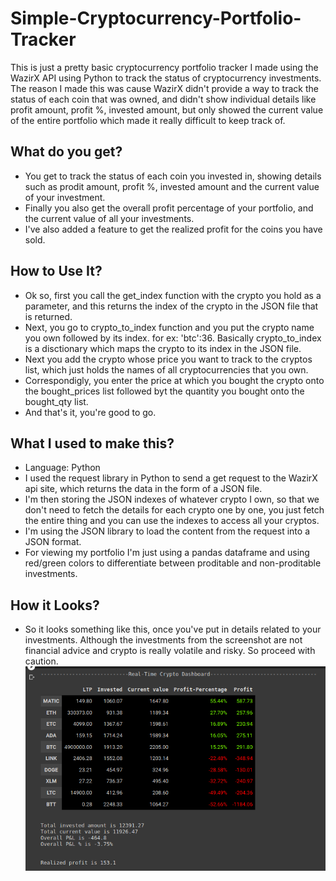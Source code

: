 # Simple-Cryptocurrency-Portfolio-Tracker
This is just a pretty basic cryptocurrency portfolio tracker I made using the WazirX API using Python to track the status of cryptocurrency investments. The reason I made this was cause WazirX didn't provide a way to track the status of each coin that was owned, and didn't show individual details like profit amount, profit %, invested amount, but only showed the current value of the entire portfolio which made it really difficult to keep track of. 

## What do you get?
- You get to track the status of each coin you invested in, showing details such as prodit amount, profit %, invested amount and the current value of your investment. 
- Finally you also get the overall profit percentage of your portfolio, and the current value of all your investments. 
- I've also added a feature to get the realized profit for the coins you have sold. 

## How to Use It?
- Ok so, first you call the get_index function with the crypto you hold as a parameter, and this returns the index of the crypto in the JSON file that is returned. 
- Next, you go to crypto_to_index function and you put the crypto name you own followed by its index. for ex: 'btc':36. Basically crypto_to_index is a disctionary which maps the crypto to its index in the JSON file. 
- Next you add the crypto whose price you want to track to the cryptos list, which just holds the names of all cryptocurrencies that you own. 
- Correspondigly, you enter the price at which you bought the crypto onto the bought_prices list followed byt the quantity you bought onto the bought_qty list. 
- And that's it, you're good to go. 

## What I used to make this?
- Language: Python
- I used the request library in Python to send a get request to the WazirX api site, which returns the data in the form of a JSON file. 
- I'm then storing the JSON indexes of whatever crypto I own, so that we don't need to fetch the details for each crypto one by one, you just fetch the entire thing and you can use the indexes to access all your cryptos. 
- I'm using the JSON library to load the content from the request into a JSON format. 
- For viewing my portfolio I'm just using a pandas dataframe and using red/green colors to differentiate between proditable and non-proditable investments. 

## How it Looks?
- So it looks something like this, once you've put in details related to your investments. Although the investments from the screenshot are not financial advice and crypto is really volatile and risky. So proceed with caution. 
![Crypto-Screenshot](https://github.com/bharathbabu68/Simple-Cryptocurrency-Portfolio-Tracker/blob/main/images/random_crypto.png)
